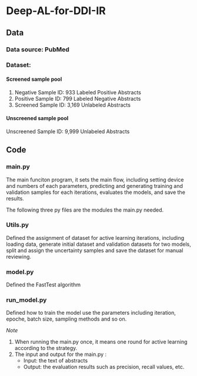 # Deep-AL-for-DDI-IR

## Data

### Data source: PubMed
### Dataset:
#### Screened sample pool 
1. Negative Sample ID: 933 Labeled Positive Abstracts
2. Positive Sample ID: 799 Labeled Negative Abstracts
3. Screened Sample ID: 3,169 Unlabeled Abstracts

#### Unscreened sample pool 
Unscreened Sample ID: 9,999 Unlabeled Abstracts


## Code

### main.py 
The main funciton program, it sets the main flow, including setting device and numbers of each parameters, predicting and generating training and validation samples for each iterations, evaluates the models, and save the results.

The following three py files are the modules the main.py needed.

### Utils.py  
Defined the assignment of dataset for active learning iterations, including loading data, generate initial dataset and validation datasets for two models, split and assign the uncertainty samples and save the dataset for manual reviewing.

### model.py 
Defined the FastTest algorithm

### run_model.py 
Defined how to train the model use the parameters including iteration, epoche, batch size, sampling methods and so on. 

*Note*

1. When running the main.py once, it means one round for active learning according to the strategy. 
2. The input and output for the main.py :
    - Input: the text of abstracts
    - Output: the evaluation results such as precision, recall values, etc. 
